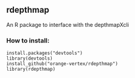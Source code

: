 ## rdepthmap
An R package to interface with the depthmapXcli

### How to install:
```
install.packages("devtools")
library(devtools)
install_github("orange-vertex/rdepthmap")
library(rdepthmap)
```
